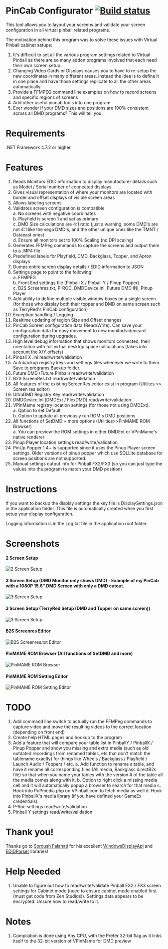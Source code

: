 # PinCab Configurator [![Build status](https://ci.appveyor.com/api/projects/status/rdqo2s3b82l0gpe7?svg=true)](https://ci.appveyor.com/project/xantari/PinCabScreenConfigurator)
This tool allows you to layout your screens and validate your screen configuration in all virtual pinball related programs.

The motivation behind this program was to solve these issues with Virtual Pinball cabinet setups:

1. It's difficult to set all the various program settings related to Virtual Pinball as there are so many addon programs involved that each need their own screen setup.
2. Changing Video Cards or Displays causes you to have to re-setup the new coordinates in many different areas. Instead the idea is to define it in one place and have those settings
replicate to all the other areas automatically.
3. Provide a FFMPEG command line examples on how to record screens and specific regions of screens
4. Add other useful pincab tools into one program
5. Ever wonder if your DMD sizes and positions are 100% consistent across all DMD programs? This will tell you.

# Requirements

.NET Framework 4.7.2 or higher

# Features

1. Reads Monitors EDID information to display manufacturer details such as Model / Serial number of connected displays
2. Gives visual representation of where your monitors are located with border and offset displays of visible screen areas
3. Allows labeling screens
4. Validates screen configuration is compatible   
	a. No screens with negative coordinates  
	b. Playfield is screen 1 and set as primary  
	c. DMD Size calculations are 4:1 ratio (just a warning, some DMD's are not 4:1 like the sega DMD's, and the other unique ones like the TMNT / Dataeast ones)  
	d. Ensure all monitors set to 100% Scaling (no DPI scaling)  
5. Generates FFMPeg commands to capture the screens and output them to a .MP4 file
6. Predefined labels for Playfield, DMD, Backglass, Topper, and Apron displays
7. Dumps entire screen display details / EDID information to JSON
8. Settings page to point to the following:  
   	a. FFMPEG  
	b. Front End settings file (Pinball X / Pinball Y / Pinup Popper)  
	c. B2S Screenres.txt, P-ROC, DMDDevice.ini, Future DMD INI, Pinup Player  
9. Add ability to define multiple visible window boxes on a single screen (for those who display both their topper and DMD on same screen such as TerryRed's PinCab configuration)
10. Exception handling / Logging
11. Realtime updating of region Size and Offset changes
12. PinCab Screen configuration data (Read/Write). Can save your configuration data for easy movement to new monitor/videocard configuration during upgrades.
13. High level debug information that shows monitors connected, their orientation with full virtual desktop space calculations (takes into account the X/Y offsets)
14. Pinball X .ini read/write/validation
15. Autobackup registry keys and settings files whenever we write to them. Save to programs Backup folder.
16. Future DMD (Future Pinball) read/write/validation
17. B2S ScreenRes.txt read/write/validation
18. All features of the existing ScreenRes editor exist in program (Utilites >> Screen res editor)
19. UltraDMD Registry Key read/write/validation
20. DMDDevice.ini (DMDExt / FlexDMD) read/write/validation
21. VPinMame registry location settings (for those not using DMDExt).  
	a. Option to set Default  
	b. Option to update all previously run ROM's DMD positions  
22. All functions of SetDMD + more options (Utilities>>PinMAME ROM Browser)  
	a. You can preview the ROM settings in either DMDExt or VPinMame's native renderer  
23. Pinup Player location settings read/write/validation
24. PinUp Popper 1.4+ is supported since it uses the Pinup Player screen settings. Older versions of pinup popper which use SQLLite database for screen positions are not supported.
25. Manual settings output info for Pinball FX2/FX3 (so you can just type the values into the program to match your DMD position)

# Instructions

If you want to backup the display settings the key file is DisplaySettings.json in the application folder. This file is automatically created when you first setup your display configuration.

Logging information is in the Log.txt file in the application root folder.

# Screenshots

#### 2 Screen Setup  

![2 Screen Setup](https://github.com/xantari/PinCabScreenConfigurator/raw/master/Screenshots/Screenshot_2Screens.png "2 Screen Setup")

#### 3 Screen Setup (DMD Monitor only shows DMD) - Example of my PinCab with a 1080P 15.6" DMD Screen with only a DMD cutout.
![3 Screen Setup](https://github.com/xantari/PinCabScreenConfigurator/raw/master/Screenshots/Screenshot_3Screens.png "3 Screen Setup")

#### 3 Screen Setup (TerryRed Setup (DMD and Topper on same screen))
![3 Screen Setup](https://github.com/xantari/PinCabScreenConfigurator/raw/master/Screenshots/Screenshot_3ScreensV2.png "3 Screen Setup")

#### B2S Screenres Editor
![B2S Screenres.txt Editor](https://github.com/xantari/PinCabScreenConfigurator/raw/master/Screenshots/B2sScreenresEditor.png "B2S Screenres Editor")

#### PinMAME ROM Browser (All functions of SetDMD and more)
![PinMAME ROM Browser](https://github.com/xantari/PinCabScreenConfigurator/raw/master/Screenshots/PinMameROMBrowserScreenshot.png "PinMAME ROM Browser")

#### PinMAME ROM Setting Editor
![PinMAME ROM Setting Editor](https://github.com/xantari/PinCabScreenConfigurator/raw/master/Screenshots/PinMameRomEditorScreenshot.png "PinMAME ROM Setting Editor")

# TODO
1. Add command line switch to actually run the FFMPeg commands to capture video and move the resulting videos to the correct location (depending on front end)
3. Create help HTML pages and hookup to the program
4. Add a feature that will compare your table list in PinballY / PinballX / Pinup Popper and show you missing and extra media (such as old outdated recordings from renamed tables, etc that don't match the tablename exactly)
for things like Wheels / Backglass / Playfield / Launch Audio / Toppers / etc.
	a. Add function to rename a table, and have it rename all corresponding files (All media, Backglass directB2s file) so that when you name your tables with the version # of the table all the media comes along with it.
	b. Option to right click a missing media cell and it will automatically popup a browser to search for that media
	c. Hook into PuPmedia.php on VPinball.com to fetch media as well
	d. Hook into PinballX's media library (if you have defined your GameEx credentials)
5. P-Roc settings read/write/validation
7.  Pinball Y settings read/write/validation



# Thank you!
Thanks go to [Soroush Falahati](https://github.com/falahati) for his excellent [WindowsDisplayApi](https://github.com/falahati/WindowsDisplayAPI) and [EDIDParser](https://github.com/falahati/EDIDParser) libraries!

# Help Needed

1. Unable to figure out how to read/write/validate Pinball FX2 / FX3 screen settings for Cabinet mode (need to ensure cabinet mode enabled first (must get code from Zen Studios)).
Settings data appears to be encrypted. Unsure how to read/write to it.

# Notes
1. Compilation is done using Any CPU, with the Prefer 32-bit flag as it links itself to the 32-bit version of VPinMame for DMD preview